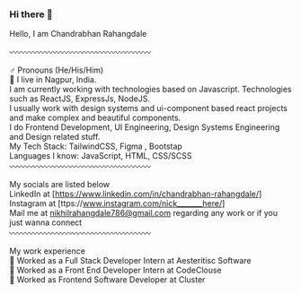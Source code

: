 ### Hi there 👋

Hello, I am Chandrabhan Rahangdale <br>

〰️〰️〰️〰️〰️〰️〰️〰️〰️〰️〰️〰️〰️〰️〰️〰️〰️〰️

♂️ Pronouns (He/His/Him) <br>
📍 I live in Nagpur, India.  <br>
I am currently working with technologies based on Javascript. Technologies such as ReactJS, ExpressJs, NodeJS. <br>
I usually work with design systems and ui-component based react projects and make complex and beautiful components. <br>
I do Frontend Development, UI Engineering, Design Systems Engineering and Design related stuff. <br>
My Tech Stack: TailwindCSS, Figma , Bootstap <br>
Languages I know: JavaScript,  HTML, CSS/SCSS <br>
〰️〰️〰️〰️〰️〰️〰️〰️〰️〰️〰️〰️〰️〰️〰️〰️〰️〰️ 

My socials are listed below <br>
LinkedIn at  [https://www.linkedin.com/in/chandrabhan-rahangdale/] <br>
Instagram at [ttps://www.instagram.com/nick_______here/] <br>
Mail me at nikhilrahangdale786@gmail.com regarding any work or if you just wanna connect <br>
〰️〰️〰️〰️〰️〰️〰️〰️〰️〰️〰️〰️〰️〰️〰️〰️〰️〰️

My work experience <br>
🔴 Worked as a Full Stack Developer Intern at Aesteritisc Software <br>
🔴 Worked as a Front End Developer Intern at CodeClouse <br>
🔴 Worked as Frontend Software Developer at Cluster <br>
